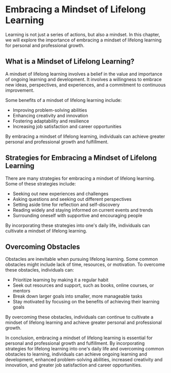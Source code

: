 # Embracing a Mindset of Lifelong Learning

Learning is not just a series of actions, but also a mindset. In this chapter, we will explore the importance of embracing a mindset of lifelong learning for personal and professional growth.

What is a Mindset of Lifelong Learning?
---------------------------------------

A mindset of lifelong learning involves a belief in the value and importance of ongoing learning and development. It involves a willingness to embrace new ideas, perspectives, and experiences, and a commitment to continuous improvement.

Some benefits of a mindset of lifelong learning include:

* Improving problem-solving abilities
* Enhancing creativity and innovation
* Fostering adaptability and resilience
* Increasing job satisfaction and career opportunities

By embracing a mindset of lifelong learning, individuals can achieve greater personal and professional growth and fulfillment.

Strategies for Embracing a Mindset of Lifelong Learning
-------------------------------------------------------

There are many strategies for embracing a mindset of lifelong learning. Some of these strategies include:

* Seeking out new experiences and challenges
* Asking questions and seeking out different perspectives
* Setting aside time for reflection and self-discovery
* Reading widely and staying informed on current events and trends
* Surrounding oneself with supportive and encouraging people

By incorporating these strategies into one's daily life, individuals can cultivate a mindset of lifelong learning.

Overcoming Obstacles
--------------------

Obstacles are inevitable when pursuing lifelong learning. Some common obstacles might include lack of time, resources, or motivation. To overcome these obstacles, individuals can:

* Prioritize learning by making it a regular habit
* Seek out resources and support, such as books, online courses, or mentors
* Break down larger goals into smaller, more manageable tasks
* Stay motivated by focusing on the benefits of achieving their learning goals

By overcoming these obstacles, individuals can continue to cultivate a mindset of lifelong learning and achieve greater personal and professional growth.

In conclusion, embracing a mindset of lifelong learning is essential for personal and professional growth and fulfillment. By incorporating strategies for lifelong learning into one's daily life and overcoming common obstacles to learning, individuals can achieve ongoing learning and development, enhanced problem-solving abilities, increased creativity and innovation, and greater job satisfaction and career opportunities.


